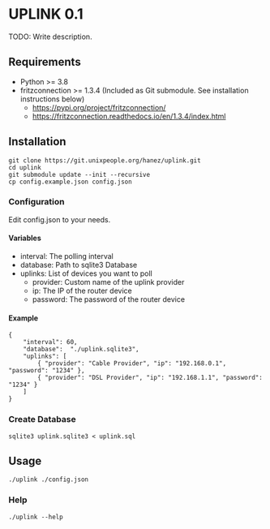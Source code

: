 # UPLINK 0.1

TODO: Write description.

## Requirements

 - Python >= 3.8
 - fritzconnection >= 1.3.4 (Included as Git submodule. See installation instructions below)
   - https://pypi.org/project/fritzconnection/
   - https://fritzconnection.readthedocs.io/en/1.3.4/index.html

## Installation

    git clone https://git.unixpeople.org/hanez/uplink.git
    cd uplink
    git submodule update --init --recursive
    cp config.example.json config.json

### Configuration

Edit config.json to your needs.

#### Variables

 - interval: The polling interval
 - database: Path to sqlite3 Database
 - uplinks: List of devices you want to poll
   - provider: Custom name of the uplink provider
   - ip: The IP of the router device
   - password: The password of the router device 

#### Example

    {
        "interval": 60,
        "database":  "./uplink.sqlite3",
        "uplinks": [
            { "provider": "Cable Provider", "ip": "192.168.0.1", "password": "1234" },
            { "provider": "DSL Provider", "ip": "192.168.1.1", "password": "1234" }
        ]
    }
    
### Create Database

    sqlite3 uplink.sqlite3 < uplink.sql

## Usage

    ./uplink ./config.json
    
### Help

    ./uplink --help